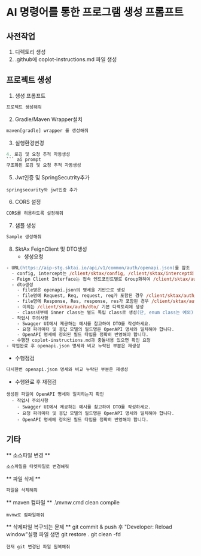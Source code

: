 # AI 명령어를 통한 프로그램 생성 프롬프트

## 사전작업 ##
1. 디렉토리 생성
2. .github에 coplot-instructions.md 파일 생성

## 프로젝트 생성 ##
1. 생성 프롬프트
``` ai prompt
프로젝트 생성해줘
```
2. Gradle/Maven Wrapper설치
``` ai prompt
maven[gradle] wrapper 를 생성해줘
```
3. 실행환경변경
``` ai prompt
4. 로깅 및 요청 추적 자동생성
``` ai prompt
구조화된 로깅 및 요청 추적 자동생성
```
5. Jwt인증 및 SpringSecutrity추가
```
springsecurity와 jwt인증 추가
```
6. CORS 설정
``` ai prompt
CORS를 허용하도록 설정해줘
```
7. 샘플 생성
``` ai prompt
Sample 생성해줘
```
8. SktAx FeignClient 및 DTO생성
   - 생성요청
``` ai prompt
- URL(https://aip-stg.sktai.io/api/v1/common/auth/openapi.json)를 참조
  - config, intercept는 /client/sktax/config, /client/sktax/intercept의 생성하여 공통으로 사용하며, 필요시 수정
  - Feign Client Interface는 접속 엔드포인트별로 Group화하여 /client/sktax/auth 디렉토리에 생성
  - dto생성
    - file명은 openapi.json의 명세을 기반으로 생성
    - file명에 Request, Req, request, req가 포함된 경우 /client/sktax/auth/dto/request에 생성
    - file명에 Response, Res, response, res가 포함된 경우 /client/sktax/auth/dto/response에 생성
    - 이외는 /client/sktax/auth/dto/ 기본 디렉토리에 생성
    - class내부에 inner class는 별도 독립 class로 생성(단, enum class는 예외)
  - 작업시 주의사항
    - Swagger UI에서 제공하는 예시를 참고하여 DTO를 작성하세요.
    - 요청 파라미터 및 응답 모델의 필드명은 OpenAPI 명세와 일치해야 합니다.
    - OpenAPI 명세에 정의된 필드 타입을 정확히 반영해야 합니다.
  - 수행전 coplot-instructions.md과 충돌내용 있으면 확인 요청
- 작업완료 후 openapi.json 명세와 비교 누락된 부분은 재생성
```
  - 수행점검
```ai prompt
다시한번 openapi.json 명세와 비교 누락된 부분은 재생성
```
   - 수행완료 후 재점검
```
생성된 파일이 OpenAPI 명세와 일치하는지 확인
  - 작업시 주의사항
    - Swagger UI에서 제공하는 예시를 참고하여 DTO를 작성하세요.
    - 요청 파라미터 및 응답 모델의 필드명은 OpenAPI 명세와 일치해야 합니다.
    - OpenAPI 명세에 정의된 필드 타입을 정확히 반영해야 합니다.
```   

## 기타 ##
** 소스파일 변경 **
``` ai prompt
소스파일을 타켓파일로 변경해줘
```
** 파일 삭제 **
``` ai prompt
파일을 삭제해줘
```
** maven 컴파일 **
.\mvnw.cmd clean compile
```
mvnw로 컴파일해줘
```

** 삭제파일 복구되는 문제 **
git commit & push 후 "Developer: Reload window"실행 파일 생면
git restore .
git clean -fd
```
현재 git 변경된 파일 원복해줘
```